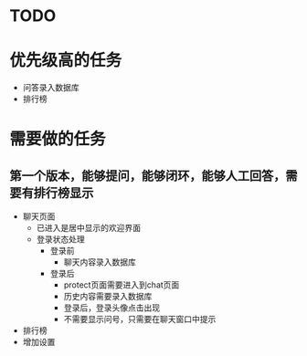 # TODO

# 优先级高的任务
- 问答录入数据库
- 排行榜

# 需要做的任务
## 第一个版本，能够提问，能够闭环，能够人工回答，需要有排行榜显示
- 聊天页面
    - 已进入是居中显示的欢迎界面
    - 登录状态处理
        - 登录前
            - 聊天内容录入数据库
        - 登录后
            - protect页面需要进入到chat页面
            - 历史内容需要录入数据库
            - 登录后，登录头像点击出现
            - 不需要显示问号，只需要在聊天窗口中提示
- 排行榜
- 增加设置
